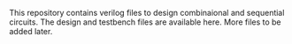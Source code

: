 This repository contains verilog files to design combinaional and sequential circuits.
The design and testbench files are available here.
More files to be added later.
